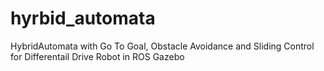 # hyrbid_automata
HybridAutomata with Go To Goal, Obstacle Avoidance and Sliding Control for Differentail Drive Robot in ROS Gazebo
